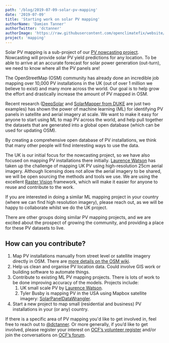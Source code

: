 ```yaml
---
path: '/blog/2019-07-09-solar-pv-mapping'
date: '2019-07-09'
title: 'Starting work on solar PV mapping'
authorName: 'Damien Tanner'
authorTwitter: 'dctanner'
authorImage: 'https://raw.githubusercontent.com/openclimatefix/website/master/src/images/people/damien.jpg'
project: 'mapping'
---
```


Solar PV mapping is a sub-project of our [PV nowcasting project](http://jack-kelly.com/blog/2019-07-01-starting-solar-electricity-nowcasting). Nowcasting will provide solar PV yield predictions for any location. To be able to arrive at an accurate forecast for solar power generation (out-turn), we need to know where all the PV panels are!

The OpenStreetMap (OSM) community has already done an incredible job mapping over 10,000 PV installations in the UK (out of over 1 million we believe to exist) and many more across the world. Our goal is to help grow the effort and drastically increase the amount of PV mapped in OSM.

Recent research ([DeepSolar](http://web.stanford.edu/group/deepsolar/home) and [SolarMapper from DUKE](https://arxiv.org/pdf/1902.10895.pdf) are just two examples) has shown the power of machine learning (ML) for identifying PV panels in satellite and aerial imagery at scale. We want to make it easy for anyone to start using ML to map PV across the world, and help pull together the datasets that are generated into a global open database (which can be used for updating OSM).

By creating a comprehensive open database of PV installations, we think that many other people will find interesting ways to use the data.

The UK is our initial focus for the nowcasting project, so we have also focused on mapping PV installations there initially. [Laurence Watson](https://twitter.com/LaurenceWWatson) has taken up the challenge of mapping UK PV using high-resolution 25cm aerial imagery. Although licensing does not allow the aerial imagery to be shared, we will be open sourcing the methods and tools we use. We are using the excellent [Raster Vision](https://rastervision.io/) framework, which will make it easier for anyone to reuse and contribute to the work.

If you are interested in doing a similar ML mapping project in your country (where we can find high resolution imagery), please reach out, as we will be happy to collaborate whilst we do the UK project.

There are other groups doing similar PV mapping projects, and we are excited about the prospect of growing the community, and providing a place for these PV datasets to live.

## How can you contribute?

1. Map PV installations manually from street level or satellite imagery directly in OSM. There are [more details on the OSM wiki](https://wiki.openstreetmap.org/wiki/Renewable_energy_in_the_United_Kingdom/Rooftop_Solar_PV).
2. Help us clean and organise PV location data. Could involve GIS work or building software to automate things.
3. Contribute to existing ML PV mapping projects. There is lots of work to be done improving accuracy of the models. Projects include:
   1. UK small scale PV by [Laurence Watson](https://twitter.com/LaurenceWWatson).
   2. Tyler Busby is mapping PV in the USA using Mapbox satellite imagery: [SolarPanelDataWrangler](http://openclimatefix.discourse.group/t/solarpaneldatawrangler/26).
4. Start a new project to map small (residential and business) PV installations in your (or any) country.

If there is a specific area of PV mapping you'd like to get involved in, feel free to reach out to [@dctanner](https://twitter.com/dctanner). Or more generally, if you’d like to get involved, please register your interest on [OCF’s volunteer register](https://airtable.com/shrl59GJ96csVF4WB) and/or join the conversations on [OCF’s forum](http://openclimatefix.discourse.group/).

